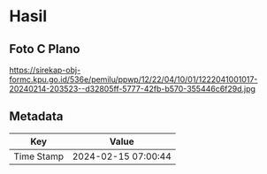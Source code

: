 # Hasil

## Foto C Plano

https://sirekap-obj-formc.kpu.go.id/536e/pemilu/ppwp/12/22/04/10/01/1222041001017-20240214-203523--d32805ff-5777-42fb-b570-355446c6f29d.jpg


## Metadata

| Key        | Value               |
| ---------- | ------------------- |
| Time Stamp | 2024-02-15 07:00:44 |



